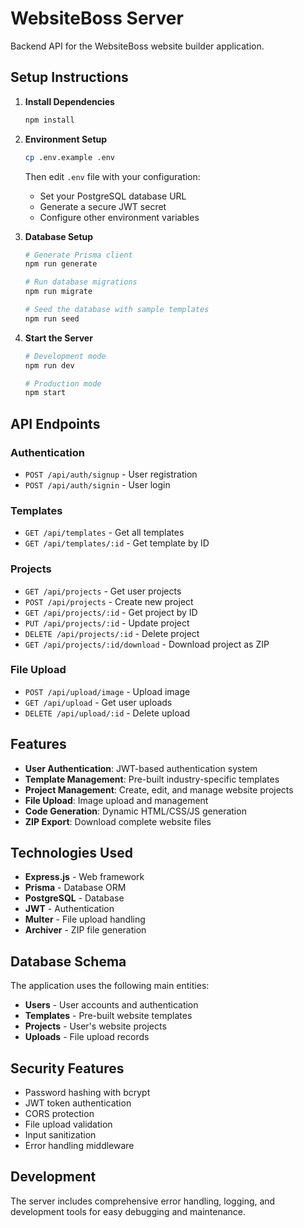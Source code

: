 
# WebsiteBoss Server

Backend API for the WebsiteBoss website builder application.

## Setup Instructions

1. **Install Dependencies**
   ```bash
   npm install
   ```

2. **Environment Setup**
   ```bash
   cp .env.example .env
   ```
   
   Then edit `.env` file with your configuration:
   - Set your PostgreSQL database URL
   - Generate a secure JWT secret
   - Configure other environment variables

3. **Database Setup**
   ```bash
   # Generate Prisma client
   npm run generate
   
   # Run database migrations
   npm run migrate
   
   # Seed the database with sample templates
   npm run seed
   ```

4. **Start the Server**
   ```bash
   # Development mode
   npm run dev
   
   # Production mode
   npm start
   ```

## API Endpoints

### Authentication
- `POST /api/auth/signup` - User registration
- `POST /api/auth/signin` - User login

### Templates
- `GET /api/templates` - Get all templates
- `GET /api/templates/:id` - Get template by ID

### Projects
- `GET /api/projects` - Get user projects
- `POST /api/projects` - Create new project
- `GET /api/projects/:id` - Get project by ID
- `PUT /api/projects/:id` - Update project
- `DELETE /api/projects/:id` - Delete project
- `GET /api/projects/:id/download` - Download project as ZIP

### File Upload
- `POST /api/upload/image` - Upload image
- `GET /api/upload` - Get user uploads
- `DELETE /api/upload/:id` - Delete upload

## Features

- **User Authentication**: JWT-based authentication system
- **Template Management**: Pre-built industry-specific templates
- **Project Management**: Create, edit, and manage website projects
- **File Upload**: Image upload and management
- **Code Generation**: Dynamic HTML/CSS/JS generation
- **ZIP Export**: Download complete website files

## Technologies Used

- **Express.js** - Web framework
- **Prisma** - Database ORM
- **PostgreSQL** - Database
- **JWT** - Authentication
- **Multer** - File upload handling
- **Archiver** - ZIP file generation

## Database Schema

The application uses the following main entities:
- **Users** - User accounts and authentication
- **Templates** - Pre-built website templates
- **Projects** - User's website projects
- **Uploads** - File upload records

## Security Features

- Password hashing with bcrypt
- JWT token authentication
- CORS protection
- File upload validation
- Input sanitization
- Error handling middleware

## Development

The server includes comprehensive error handling, logging, and development tools for easy debugging and maintenance.
